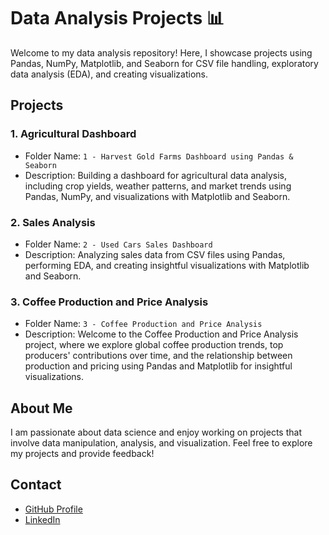 # Data Analysis Projects 📊

Welcome to my data analysis repository! Here, I showcase projects using Pandas, NumPy, Matplotlib, and Seaborn for CSV file handling, exploratory data analysis (EDA), and creating visualizations.

## Projects

### 1. Agricultural Dashboard
- Folder Name: `1 - Harvest Gold Farms Dashboard using Pandas & Seaborn`
- Description: Building a dashboard for agricultural data analysis, including crop yields, weather patterns, and market trends using Pandas, NumPy, and visualizations with Matplotlib and Seaborn.

### 2. Sales Analysis
- Folder Name: `2 - Used Cars Sales Dashboard`
- Description: Analyzing sales data from CSV files using Pandas, performing EDA, and creating insightful visualizations with Matplotlib and Seaborn.

### 3. Coffee Production and Price Analysis
- Folder Name: `3 - Coffee Production and Price Analysis`
- Description: Welcome to the Coffee Production and Price Analysis project, where we explore global coffee production trends, top producers' contributions over time, and the relationship between production and pricing using Pandas and Matplotlib for insightful visualizations.

## About Me

I am passionate about data science and enjoy working on projects that involve data manipulation, analysis, and visualization. Feel free to explore my projects and provide feedback!

## Contact

- [GitHub Profile](https://github.com/Chanushkr)
- [LinkedIn](https://www.linkedin.com/in/chanush-kr)

